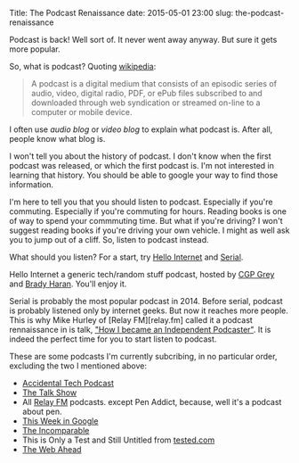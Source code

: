 Title: The Podcast Renaissance
date: 2015-05-01 23:00
slug: the-podcast-renaissance

Podcast is back! Well sort of. It never went away anyway. But sure it gets more
popular.

So, what is podcast? Quoting [wikipedia][podcastwikipedia]:

> A podcast is a digital medium that consists of an episodic series of audio,
> video, digital radio, PDF, or ePub files subscribed to and downloaded through
> web syndication or streamed on-line to a computer or mobile device.

I often use _audio blog_ or _video blog_ to explain what podcast is. After all,
people know what blog is.

I won't tell you about the history of podcast.
I don't know when the first podcast was released, or which the first podcast is.
I'm not interested in learning that history. You should be able to google your way
to find those information.

I'm here to tell you that you should listen to podcast. Especially if you're
commuting. Especially if you're commuting for hours. Reading books is one of
way to spend your commmuting time. But what if you're driving? I won't suggest
reading books if you're driving your own vehicle. I might as well ask you to
jump out of a cliff. So, listen to podcast instead.

What should you listen? For a start, try [Hello Internet][hifm] and [Serial][serialpodcast].

Hello Internet a generic tech/random stuff podcast,
hosted by [CGP Grey][cgpgrey] and [Brady Haran][bradyharan]. You'll enjoy it.

Serial is probably the most popular podcast in 2014. Before serial, podcast is
probably listened only by internet geeks. But now it reaches more people.
This is why Mike Hurley of [Relay FM][relay.fm] called it a podcast rennaissance
in is talk, ["How I became an Independent Podcaster"][hibaip]. It is indeed
the perfect time for you to start listen to podcast.

These are some podcasts I'm currently subcribing, in no particular order,
excluding the two I mentioned above:

- [Accidental Tech Podcast][atpfm]
- [The Talk Show][thetalkshow]
- All [Relay FM][relayfm] podcasts. except Pen Addict, because, well it's a podcast about pen.
- [This Week in Google](http://twit.tv/show/this-week-in-google)
- [The Incomparable](https://www.theincomparable.com/theincomparable/)
- This is Only a Test and Still Untitled from [tested.com](http://www.tested.com/podcast/)
- [The Web Ahead](http://thewebahead.net/)

[hibaip]: https://itunes.apple.com/id/podcast/how-i-became-independent-podcaster/id975601115
[relayfm]: http://www.relay.fm/
[hifm]: http://www.hellointernet.fm/
[atpfm]: http://atp.fm/
[cgpgrey]: http://www.cgpgrey.com/
[serialpodcast]: http://serialpodcast.org/
[podcastwikipedia]: https://en.wikipedia.org/wiki/Podcast
[bradyharan]: http://www.bradyharan.com/
[thetalkshow]: http://daringfireball.net/thetalkshow/
